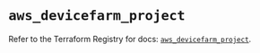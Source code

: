 # `aws_devicefarm_project`

Refer to the Terraform Registry for docs: [`aws_devicefarm_project`](https://registry.terraform.io/providers/hashicorp/aws/3.76.1/docs/resources/devicefarm_project).

